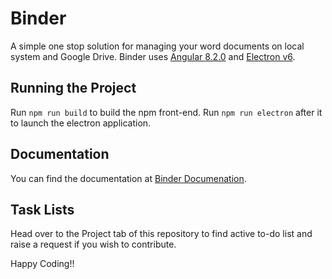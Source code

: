 # Binder

A simple one stop solution for managing your word documents on local system and Google Drive. Binder uses [Angular 8.2.0](https://angular.io) and [Electron v6](https://electronjs.org/).

## Running the Project

Run `npm run build` to build the npm front-end. Run `npm run electron` after it to launch the electron application.

## Documentation

You can find the documentation at [Binder Documenation](https://meghansh36.github.io/Binder/).

## Task Lists

Head over to the Project tab of this repository to find active to-do list and raise a request if you wish to contribute.

Happy Coding!!
 
